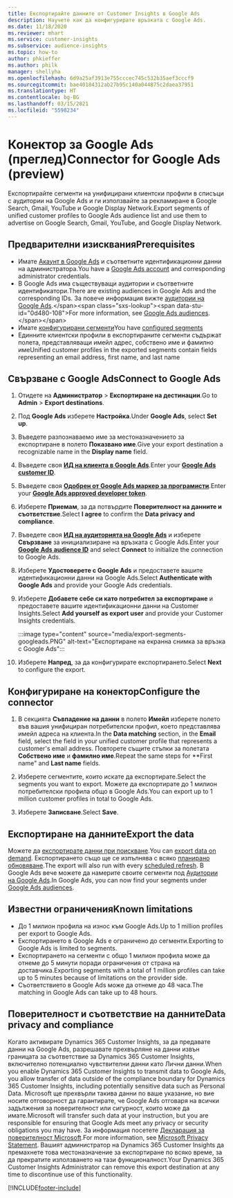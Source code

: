 ```yaml
---
title: Експортирайте данните от Customer Insights в Google Ads
description: Научете как да конфигурирате връзката с Google Ads.
ms.date: 11/18/2020
ms.reviewer: mhart
ms.service: customer-insights
ms.subservice: audience-insights
ms.topic: how-to
author: phkieffer
ms.author: philk
manager: shellyha
ms.openlocfilehash: 6d9a25af3913e755cccec745c532b35aef3cccf9
ms.sourcegitcommit: bae40184312ab27b95c140a044875c2daea37951
ms.translationtype: HT
ms.contentlocale: bg-BG
ms.lasthandoff: 03/15/2021
ms.locfileid: "5598234"
---
```

# <a name="connector-for-google-ads-preview"></a><span data-ttu-id="0d480-103">Конектор за Google Ads (преглед)</span><span class="sxs-lookup"><span data-stu-id="0d480-103">Connector for Google Ads (preview)</span></span>

<span data-ttu-id="0d480-104">Експортирайте сегменти на унифицирани клиентски профили в списъци с аудитории на Google Ads и ги използвайте за рекламиране в Google Search, Gmail, YouTube и Google Display Network.</span><span class="sxs-lookup"><span data-stu-id="0d480-104">Export segments of unified customer profiles to Google Ads audience list and use them to advertise on Google Search, Gmail, YouTube, and Google Display Network.</span></span> 

## <a name="prerequisites"></a><span data-ttu-id="0d480-105">Предварителни изисквания</span><span class="sxs-lookup"><span data-stu-id="0d480-105">Prerequisites</span></span>

-   <span data-ttu-id="0d480-106">Имате [Акаунт в Google Ads](https://ads.google.com/) и съответните идентификационни данни на администратора.</span><span class="sxs-lookup"><span data-stu-id="0d480-106">You have a [Google Ads account](https://ads.google.com/) and corresponding administrator credentials.</span></span>
-   <span data-ttu-id="0d480-107">В Google Ads има съществуващи аудитории и съответните идентификатори.</span><span class="sxs-lookup"><span data-stu-id="0d480-107">There are existing audiences in Google Ads and the corresponding IDs.</span></span> <span data-ttu-id="0d480-108">За повече информация вижте [аудитории на Google Ads](https://support.google.com/google-ads/answer/7558048?hl=en#:~:text=Audience%20lists%20is%20a%20section,Display%20Network%20through%20remarketing%20campaigns.).</span><span class="sxs-lookup"><span data-stu-id="0d480-108">For more information, see [Google Ads audiences](https://support.google.com/google-ads/answer/7558048?hl=en#:~:text=Audience%20lists%20is%20a%20section,Display%20Network%20through%20remarketing%20campaigns.).</span></span>
-   <span data-ttu-id="0d480-109">Имате [конфигурирани сегменти](segments.md)</span><span class="sxs-lookup"><span data-stu-id="0d480-109">You have [configured segments](segments.md)</span></span>
-   <span data-ttu-id="0d480-110">Единните клиентски профили в експортираните сегменти съдържат полета, представляващи имейл адрес, собствено име и фамилно име</span><span class="sxs-lookup"><span data-stu-id="0d480-110">Unified customer profiles in the exported segments contain fields representing an email address, first name, and last name</span></span>

## <a name="connect-to-google-ads"></a><span data-ttu-id="0d480-111">Свързване с Google Ads</span><span class="sxs-lookup"><span data-stu-id="0d480-111">Connect to Google Ads</span></span>

1. <span data-ttu-id="0d480-112">Отидете на **Администратор** > **Експортиране на дестинации**.</span><span class="sxs-lookup"><span data-stu-id="0d480-112">Go to **Admin** > **Export destinations**.</span></span>

1. <span data-ttu-id="0d480-113">Под **Google Ads** изберете **Настройка**.</span><span class="sxs-lookup"><span data-stu-id="0d480-113">Under **Google Ads**, select **Set up**.</span></span>

1. <span data-ttu-id="0d480-114">Въведете разпознаваемо име за местоназначението за експортиране в полето **Показвано име**.</span><span class="sxs-lookup"><span data-stu-id="0d480-114">Give your export destination a recognizable name in the **Display name** field.</span></span>

1. <span data-ttu-id="0d480-115">Въведете своя **[ИД на клиента в Google Ads](https://support.google.com/google-ads/answer/1704344)**.</span><span class="sxs-lookup"><span data-stu-id="0d480-115">Enter your **[Google Ads customer ID](https://support.google.com/google-ads/answer/1704344)**.</span></span>

1. <span data-ttu-id="0d480-116">Въведете своя **[Одобрен от Google Ads маркер за програмисти](https://developers.google.com/google-ads/api/docs/first-call/dev-token)**.</span><span class="sxs-lookup"><span data-stu-id="0d480-116">Enter your **[Google Ads approved developer token](https://developers.google.com/google-ads/api/docs/first-call/dev-token)**.</span></span>

1. <span data-ttu-id="0d480-117">Изберете **Приемам**, за да потвърдите **Поверителност на данните и съответствие**.</span><span class="sxs-lookup"><span data-stu-id="0d480-117">Select **I agree** to confirm the **Data privacy and compliance**.</span></span>

1. <span data-ttu-id="0d480-118">Въведете своя **[ИД на аудиторията на Google Ads](https://support.google.com/google-ads/answer/7558048?hl=en#:~:text=Audience%20lists%20is%20a%20section,Display%20Network%20through%20remarketing%20campaigns.)** и изберете **Свързване** за инициализиране на връзката с Google Ads.</span><span class="sxs-lookup"><span data-stu-id="0d480-118">Enter your **[Google Ads audience ID](https://support.google.com/google-ads/answer/7558048?hl=en#:~:text=Audience%20lists%20is%20a%20section,Display%20Network%20through%20remarketing%20campaigns.)** and select **Connect** to initialize the connection to Google Ads.</span></span>

1. <span data-ttu-id="0d480-119">Изберете **Удостоверете с Google Ads** и предоставете вашите идентификационни данни на Google Ads.</span><span class="sxs-lookup"><span data-stu-id="0d480-119">Select **Authenticate with Google Ads** and provide your Google Ads credentials.</span></span>

1. <span data-ttu-id="0d480-120">Изберете **Добавете себе си като потребител за експортиране** и предоставете вашите идентификационни данни на Customer Insights.</span><span class="sxs-lookup"><span data-stu-id="0d480-120">Select **Add yourself as export user** and provide your Customer Insights credentials.</span></span>

   :::image type="content" source="media/export-segments-googleads.PNG" alt-text="Експортиране на екранна снимка за връзка с Google Ads":::

1. <span data-ttu-id="0d480-122">Изберете **Напред**, за да конфигурирате експортирането.</span><span class="sxs-lookup"><span data-stu-id="0d480-122">Select **Next** to configure the export.</span></span>

## <a name="configure-the-connector"></a><span data-ttu-id="0d480-123">Конфигуриране на конектор</span><span class="sxs-lookup"><span data-stu-id="0d480-123">Configure the connector</span></span>

1. <span data-ttu-id="0d480-124">В секцията **Съвпадение на данни** в полето **Имейл** изберете полето във вашия унифициран потребителски профил, което представлява имейл адреса на клиента.</span><span class="sxs-lookup"><span data-stu-id="0d480-124">In the **Data matching** section, in the **Email** field, select the field in your unified customer profile that represents a customer's email address.</span></span> <span data-ttu-id="0d480-125">Повторете същите стъпки за полетата **Собствено име** и **фамилно име**.</span><span class="sxs-lookup"><span data-stu-id="0d480-125">Repeat the same steps for \*\*First name" and **Last name** fields.</span></span>

1. <span data-ttu-id="0d480-126">Изберете сегментите, които искате да експортирате.</span><span class="sxs-lookup"><span data-stu-id="0d480-126">Select the segments you want to export.</span></span> <span data-ttu-id="0d480-127">Можете да експортирате до 1 милион потребителски профила общо в Google Ads.</span><span class="sxs-lookup"><span data-stu-id="0d480-127">You can export up to 1 million customer profiles in total to Google Ads.</span></span>

1. <span data-ttu-id="0d480-128">Изберете **Записване**.</span><span class="sxs-lookup"><span data-stu-id="0d480-128">Select **Save**.</span></span>

## <a name="export-the-data"></a><span data-ttu-id="0d480-129">Експортиране на данните</span><span class="sxs-lookup"><span data-stu-id="0d480-129">Export the data</span></span>

<span data-ttu-id="0d480-130">Можете да [експортирате данни при поискване](export-destinations.md).</span><span class="sxs-lookup"><span data-stu-id="0d480-130">You can [export data on demand](export-destinations.md).</span></span> <span data-ttu-id="0d480-131">Експортирането също ще се изпълнява с всяко [планирано обновяване](system.md#schedule-tab).</span><span class="sxs-lookup"><span data-stu-id="0d480-131">The export will also run with every [scheduled refresh](system.md#schedule-tab).</span></span> <span data-ttu-id="0d480-132">В Google Ads вече можете да намерите своите сегменти под [Аудитории на Google Ads](https://support.google.com/google-ads/answer/7558048?hl=en/).</span><span class="sxs-lookup"><span data-stu-id="0d480-132">In Google Ads, you can now find your segments under [Google Ads audiences](https://support.google.com/google-ads/answer/7558048?hl=en/).</span></span>

## <a name="known-limitations"></a><span data-ttu-id="0d480-133">Известни ограничения</span><span class="sxs-lookup"><span data-stu-id="0d480-133">Known limitations</span></span>

- <span data-ttu-id="0d480-134">До 1 милион профила на износ към Google Ads.</span><span class="sxs-lookup"><span data-stu-id="0d480-134">Up to 1 million profiles per export to Google Ads.</span></span>
- <span data-ttu-id="0d480-135">Експортирането в Google Ads е ограничено до сегменти.</span><span class="sxs-lookup"><span data-stu-id="0d480-135">Exporting to Google Ads is limited to segments.</span></span>
- <span data-ttu-id="0d480-136">Експортирането на сегменти с общо 1 милион профила може да отнеме до 5 минути поради ограничения от страна на доставчика.</span><span class="sxs-lookup"><span data-stu-id="0d480-136">Exporting segments with a total of 1 million profiles can take up to 5 minutes because of limitations on the provider side.</span></span> 
- <span data-ttu-id="0d480-137">Съответствието в Google Ads може да отнеме до 48 часа.</span><span class="sxs-lookup"><span data-stu-id="0d480-137">The matching in Google Ads can take up to 48 hours.</span></span>

## <a name="data-privacy-and-compliance"></a><span data-ttu-id="0d480-138">Поверителност и съответствие на данните</span><span class="sxs-lookup"><span data-stu-id="0d480-138">Data privacy and compliance</span></span>

<span data-ttu-id="0d480-139">Когато активирате Dynamics 365 Customer Insights, за да предавате данни на Google Ads, разрешавате прехвърляне на данни извън границата за съответствие за Dynamics 365 Customer Insights, включително потенциално чувствителни данни като Лични данни.</span><span class="sxs-lookup"><span data-stu-id="0d480-139">When you enable Dynamics 365 Customer Insights to transmit data to Google Ads, you allow transfer of data outside of the compliance boundary for Dynamics 365 Customer Insights, including potentially sensitive data such as Personal Data.</span></span> <span data-ttu-id="0d480-140">Microsoft ще прехвърли такива данни по ваше указание, но вие носите отговорност да гарантирате, че Google Ads отговаря на всички задължения за поверителност или сигурност, които може да имате.</span><span class="sxs-lookup"><span data-stu-id="0d480-140">Microsoft will transfer such data at your instruction, but you are responsible for ensuring that Google Ads meet any privacy or security obligations you may have.</span></span> <span data-ttu-id="0d480-141">За информация посетете [Декларация за поверителност Microsoft](https://go.microsoft.com/fwlink/?linkid=396732).</span><span class="sxs-lookup"><span data-stu-id="0d480-141">For more information, see [Microsoft Privacy Statement](https://go.microsoft.com/fwlink/?linkid=396732).</span></span>
<span data-ttu-id="0d480-142">Вашият администратор на Dynamics 365 Customer Insights да премахнете това местоназначение за експортиране по всяко време, за да прекратите използването на тази функционалност.</span><span class="sxs-lookup"><span data-stu-id="0d480-142">Your Dynamics 365 Customer Insights Administrator can remove this export destination at any time to discontinue use of this functionality.</span></span>


[!INCLUDE[footer-include](../includes/footer-banner.md)]